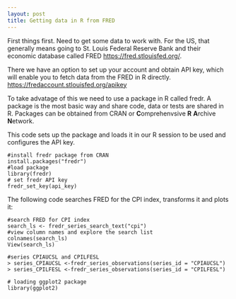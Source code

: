 ```yaml
---
layout: post
title: Getting data in R from FRED
---
```


First things first. Need to get some data to work with. For the US, that generally means going to St. Louis Federal Reserve Bank and their economic database called FRED <https://fred.stlouisfed.org/>.

There we have an option to set up your account and obtain API key, which will enable you to fetch data from the FRED in R directly. <https://fredaccount.stlouisfed.org/apikey>

To take advatage of this we need to use a package in R called fredr. A package is the most basic way and share code, data or tests are shared in R. Packages can be obtained from CRAN or **C**omprehenvsive **R** **A**rchive **N**etwork. 

This code sets up the package and loads it in our R session to be used and configures the API key. 
```
#install fredr package from CRAN
install.packages("fredr")
#load package
library(fredr)
# set fredr API key
fredr_set_key(api_key)
```
The following code searches FRED for the CPI index, transforms it and plots it:

```
#search FRED for CPI index
search_ls <- fredr_series_search_text("cpi")
#view column names and explore the search list
colnames(search_ls)
View(search_ls)

#series CPIAUCSL and CPILFESL
> series_CPIAUCSL <-fredr_series_observations(series_id = "CPIAUCSL")
> series_CPILFESL <-fredr_series_observations(series_id = "CPILFESL")

# loading ggplot2 package
library(ggplot2)

```

